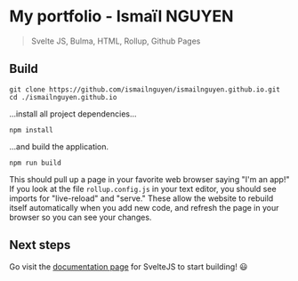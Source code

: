 # My portfolio - Ismaïl NGUYEN

> Svelte JS, Bulma, HTML, Rollup, Github Pages

## Build

```
git clone https://github.com/ismailnguyen/ismailnguyen.github.io.git
cd ./ismailnguyen.github.io
```

...install all project dependencies...

```
npm install
```

...and build the application.

```
npm run build
```

This should pull up a page in your favorite web browser saying "I'm an app!"
If you look at the file `rollup.config.js` in your text editor, you should see imports for "live-reload" and "serve." These allow the website to rebuild itself automatically when you add new code, and refresh the page in your browser so you can see your changes. 

## Next steps

Go visit the [documentation page](https://svelte.dev/docs) for SvelteJS to start building! :smiley:
